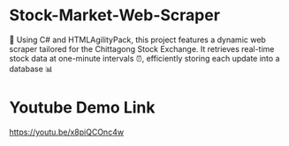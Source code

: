 # Stock-Market-Web-Scraper
🚀 Using C# and HTMLAgilityPack, this project features a dynamic web scraper tailored for the Chittagong Stock Exchange. It retrieves real-time stock data at one-minute intervals ⏰, efficiently storing each update into a database 📊
# Youtube Demo Link
https://youtu.be/x8piQCOnc4w  
